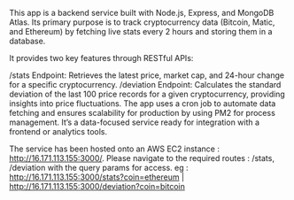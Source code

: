 This app is a backend service built with Node.js, Express, and MongoDB Atlas. Its primary purpose is to track cryptocurrency data (Bitcoin, Matic, and Ethereum) by fetching live stats every 2 hours and storing them in a database.

It provides two key features through RESTful APIs:

/stats Endpoint: Retrieves the latest price, market cap, and 24-hour change for a specific cryptocurrency.
/deviation Endpoint: Calculates the standard deviation of the last 100 price records for a given cryptocurrency, providing insights into price fluctuations.
The app uses a cron job to automate data fetching and ensures scalability for production by using PM2 for process management. It’s a data-focused service ready for integration with a frontend or analytics tools.


The service has been hosted onto an AWS EC2 instance : http://16.171.113.155:3000/. Please navigate to the required routes : /stats, /deviation with the query params for access.
eg : http://16.171.113.155:3000/stats?coin=ethereum | http://16.171.113.155:3000/deviation?coin=bitcoin
